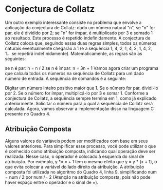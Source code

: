 # Conjectura de Collatz

Um outro exemplo interessante consiste no problema que envolve a aplicação da conjectura de Collatz: dado um número natural "n", se "n" for par, ele é dividido por 2; se "n" for ímpar, é multiplicado por 3 e somado 1 ao resultado. Este processo é repetido indefinidamente. A conjectura de Collatz coloca que, seguindo essas duas regras simples, todos os números naturais eventualmente chegarão a 1 (e a sequência 1, 4, 2, 1, 4, 2, 1, 4, 2, 1... se repetirá indefinidamente). Matematicamente, as regras são as seguintes:

se n é par: n = n / 2
se n é ímpar: n = 3n + 1
Vamos agora criar um programa que calcula todos os números na sequência de Collatz para um dado número de entrada. A sequência de comandos é a seguinte:

Digitar um número inteiro positivo maior que 1.
Se o número for par, dividi-lo por 2.
Se o número for ímpar, multiplicá-lo por 3 e somar 1.
Conforme a conjectura de Collatz, a sequência sempre termina em 1, como já explicado anteriormente.
Solicitar o número para o qual a sequência de Collatz será calculada.
Agora, vamos observar a implementação disso na linguagem C presente no Quadro 4.

## Atribuição Composta

Alguns valores de variáveis podem ser modificados com base em seus valores anteriores. Para simplificar esse processo, você pode utilizar o que é conhecido como atribuição composta, indicando qual operação deve ser realizada. Nesse caso, o operador é colocado à esquerda do sinal de atribuição. Por exemplo, y *= x + 1 tem o mesmo efeito que y = y * (x + 1), o que evita colocar a variável do lado direito da atribuição. A atribuição composta foi utilizada no algoritmo do Quadro 4, linha 9, simplificando num = num / 2 por num /= 2 (Atenção na atribuição composta, pois não pode haver espaço entre o operador e o sinal de =).